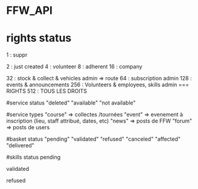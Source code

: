 # FFW_API

# rights status

1 : suppr

2 : just created
4 :  volunteer
8 :  adherent
16 :  company

32 : stock & collect & vehicles admin => route 
64 : subscription admin
128 : events & announcements 
256 : Volunteers & employees, skills admin   === RIGHTS
512 : TOUS LES DROITS


#service status 
"deleted"
"available"
"not available"

#service types
"course" => collectes /tournées 
"event" => evenement à inscription (lieu, staff attribué, dates, etc)
"news" => posts de FFW
"forum" => posts de users

#basket status
"pending"
"validated"
"refused"
"canceled"
"affected"
"delivered"


#skills status
pending

validated

refused

